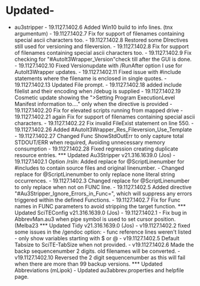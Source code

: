 # Updated-
- au3stripper     - 19.1127.1402.6 Added Win10 build to info lines. (tnx argumentum)     - 19.1127.1402.7 Fix for support of filenames containing special ascii characters too.     - 19.1127.1402.8 Restored some DIrectives still used for versioning and fileversion.     - 19.1127.1402.8 Fix for  support of filenames containing special ascii characters too.     - 19.1127.1402.9 Fix checking for "#AutoIt3Wrapper_Version"check till after the GUI is done.     - 19.1127.1402.10 Fixed Versionupdate with /RunAfter option I use for AutoIt3Wrapper updates.     - 19.1127.1402.11 Fixed issue with #include statements where the filename is enclosed in single quotes.     - 19.1127.1402.13 Updated File prompt.     - 19.1127.1402.18 added include filelist and their encoding when /debug is supplied     - 19.1127.1402.19 Cosmetic update showing the ">Setting Program ExecutionLevel Manifest information to...." only when the directive is provided     - 19.1127.1402.20 Fix for elevated scripts running from mapped drive     - 19.1127.1402.21 again Fix for support of filenames containing special ascii characters.     - 19.1127.1402.22 Fix invalid FileExist statement on line 550.     - 19.1127.1402.26 Added #AutoIt3Wrapper_Res_Fileversion_Use_Template     - 19.1127.1402.27 Changed Func ShowStdOutErr to only capture total STDOUT/ERR when required, Avoiding unnecessary memory consumption     - 19.1127.1402.28 Fixed regression creating duplicate resource entries.  *** Updated Au3Stripper v21.316.1639.0 (Jos)     - 19.1127.1402.1 Option /rsln: Added replace for @ScriptLinenumber for #includes to contain source files and original linenumber.     -                Changed  replace for @ScriptLinenumber to only replace none literal string occurrences.     - 19.1127.1402.3 Changed  replace for @ScriptLinenumber to only replace when not on FUNC line.     - 19.1127.1402.5 Added directive "#Au3Stripper_Ignore_Errors_in_Func=", which will suppress any errors triggered within the defined Functions.     - 19.1127.1402.7 Fix for Func names in FUNC parameters to avoid stripping the target function.  *** Updated SciTEConfig v21.316.1639.0 (Jos)     - 19.1127.1402.1     - Fix bug in AbbrevMan.au3 when pipe symbol is used to set cursor position.  (Melba23  *** Updated Tidy v21.316.1639.0 (Jos)     - v19.1127.1402.2  fixed some issues in the /gendoc option:         - func reference lines weren't listed         - only show variables starting with $ or @     - v19.1127.1402.5  Default Tabsize to SciTE-TabSize when not provided.     - v19.1127.1402.6  Made the backp sequencenumber 2 digits. old filenames will be converted.     - v19.1127.1402.10 Reversed the 2 digit sequencenumber as this will fail when there are more than 99 backup versions.  *** Updated Abbreviations (mLipok)     - Updated au3abbrev.properties and helpfile page.
